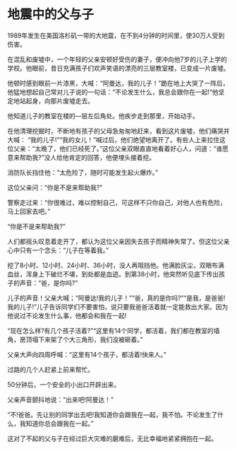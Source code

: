 # 地震中的父与子

1989年发生在美国洛杉矶一带的大地震，在不到4分钟的时间里，使30万人受到伤害。 

在混乱和废墟中，一个年轻的父亲安顿好受伤的妻子，便冲向他7岁的儿子上学的学校。他眼前，昔日充满孩子们欢声笑语的漂亮的三层教室楼，已变成一片废墟。 

他顿时感到眼前一片漆黑，大喊：“阿曼达，我的儿子！”跪在地上大哭了一阵后，他猛地想起自己常对儿子说的一句话：“不论发生什么，我总会跟你在一起!”他坚定地站起身，向那片废墟走去。 

他知道儿子的教室在楼的—层左后角处。他疾步走到那里，开始动手。 

在他清理挖掘时，不断地有孩子的父母急匆匆地赶来，看到这片废墟，他们痛哭并大喊： “我的儿子!”“我的女儿！”喊过后，他们绝望地离开了。有些人上来拉住这位父亲：“太晚了，他们已经死了。”这位父亲双眼直直地看着好心人，问道：“谁愿意来帮助我?”没人给他肯定的回答，他便埋头接着挖。 

消防队长挡住他：“太危险了，随时可能发生起火爆炸。” 

这位父亲问：“你是不是来帮助我?” 

警察走过来：“你很难过，难以控制自己，可这样不只你自己，对他人也有危险，马上回家去吧。” 

“你是不是来帮助我?” 

人们都摇头叹息着走开了，都认为这位父亲因失去孩子而精神失常了。但这位父亲心中只有一个念头：“儿子在等着我。” 

挖了8小时、12小时、24小时、36小时，没人再阻挡他。他满脸灰尘，双眼布满血丝，浑身上下破烂不堪，到处都是血迹。到第38小时，他突然听见底下传出孩子的声音：“爸，是你吗?” 

儿子的声音！父亲大喊；“阿曼达!我的儿子！”“爸，真的是你吗?”“是我，是爸爸!我的儿子!”儿子告诉同学们不要害怕，说只要我爸爸活着就一定能救出大家。因为他说过不论发生什么事，他都会和我在一起! 

“现在怎么样?有几个孩子活着?”“这里有14个同学，都活着，我们都在教室的墙角，房顶塌下来架了个大三角形，我们没被砸着。” 

父亲大声向四周呼喊：“这里有14个孩子，都活着!快来人。” 

过路的几个人赶紧上前来帮忙。 

50分钟后，一个安全的小出口开辟出来。 

父亲声音颤抖地说：“出来吧!阿曼达！” 

“不!爸爸。先让别的同学出去吧!我知道你会跟我在—起，我不怕。不论发生了什么，我知道你总会跟我在一起。” 

这对了不起的父与子在经过巨大灾难的磨难后，无比幸福地紧紧拥抱在一起。
 